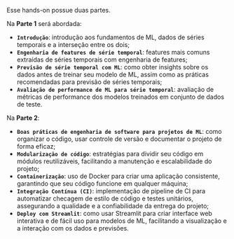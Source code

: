 Esse hands-on possue duas partes.

Na **Parte 1** será abordada:
- **`Introdução`**: introdução aos fundamentos de ML, dados de séries temporais e a interseção entre os dois;
- **`Engenharia de features de série temporal`**: features mais comuns extraídas de séries temporais com engenharia de features;
- **`Previsão de série temporal com ML`**: como obter insights sobre os dados antes de treinar seu modelo de ML, assim como as práticas recomendadas para previsão de séries temporais;
- **`Avaliação de performance de ML para série temporal`**: avaliação de métricas de performance dos modelos treinados em conjunto de dados de teste.

Na **Parte 2**:
- **`Boas práticas de engenharia de software para projetos de ML`**: como organizar o código, usar controle de versão e documentar o projeto de forma eficaz;
- **`Modularização de código`**: estratégias para dividir seu código em módulos reutilizáveis, facilitando a manutenção e escalabilidade do projeto;
- **`Containerização`**: uso de Docker para criar uma aplicação consistente, garantindo que seu código funcione em qualquer máquina;
- **`Integração Contínua (CI)`**: implementação de pipeline de CI para automatizar checagem de estilo de código e testes unitários, assegurando a qualidade e a confiabilidade da entrega do projeto;
- **`Deploy com Streamlit`**: como usar Streamlit para criar interface web interativa e de fácil uso para modelos de ML, facilitando a visualização e a interação com os dados e previsões.